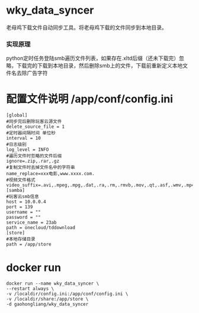 # wky_data_syncer
老母鸡下载文件自动同步工具。将老母鸡下载的文件同步到本地目录。<br>
### 实现原理
python定时任务登陆smb遍历文件列表，如果存在.xltd后缀（还未下载完）忽略，下载完的下载到本地目录，然后删除smb上的文件，下载前重新定义本地文件名去除广告字符

# 配置文件说明 /app/conf/config.ini
```text
[global]
#同步完后删除玩客云源文件
delete_source_file = 1
#定时器间隔时间 单位秒
interval = 10
#日志级别
log_level = INFO
#遍历文件时忽略的文件后缀
ignore=.zip,.rar,.gz
#复制文件时去掉文件名中的字符串
name_replace=xxx电影,www.xxxx.com.
#视频文件格式
video_suffix=.avi,.mpeg,.mpg,.dat,.ra,.rm,.rmvb,.mov,.qt,.asf,.wmv,.mp4,.mkv
[samba]
#玩客云smb信息
host = 10.0.0.4
port = 139
username = ""
password = ""
service_name = 23ab
path = onecloud/tddownload
[store]
#本地存储目录
path = /app/store
```

# docker run
```
docker run --name wky_data_syncer \
--restart always \
-v /localdir/config.ini:/app/conf/config.ini \
-v /localdir/share:/app/store \
-d gaohongliang/wky_data_syncer
```
